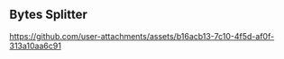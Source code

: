 ## Bytes Splitter


https://github.com/user-attachments/assets/b16acb13-7c10-4f5d-af0f-313a10aa6c91

